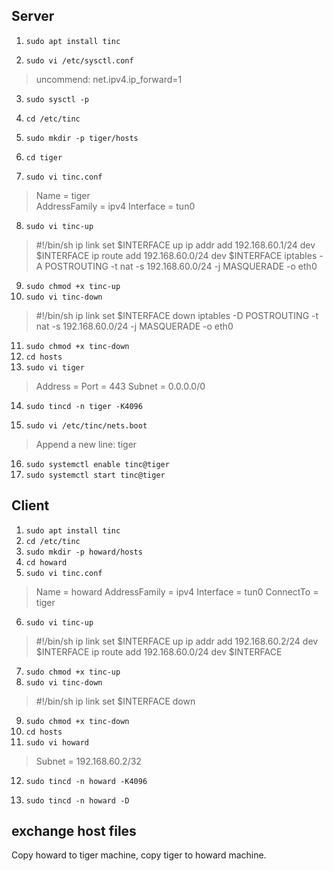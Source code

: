 ## Server

1. `sudo apt install tinc`

2. `sudo vi /etc/sysctl.conf`

> uncommend: net.ipv4.ip_forward=1

3. `sudo sysctl -p`


4. `cd /etc/tinc`
5. `sudo mkdir -p tiger/hosts`
6. `cd tiger`
7. `sudo vi tinc.conf`

> Name = tiger  
> AddressFamily = ipv4
> Interface = tun0

8. `sudo vi tinc-up`

> #!/bin/sh
> ip link set $INTERFACE up
> ip addr add 192.168.60.1/24 dev $INTERFACE
> ip route add 192.168.60.0/24 dev $INTERFACE
> iptables -A POSTROUTING -t nat -s 192.168.60.0/24 -j MASQUERADE -o eth0

9. `sudo chmod +x tinc-up`
10. `sudo vi tinc-down`

> #!/bin/sh
> ip link set $INTERFACE down
> iptables -D POSTROUTING -t nat -s 192.168.60.0/24 -j MASQUERADE -o eth0

11. `sudo chmod +x tinc-down`
12. `cd hosts`
13. `sudo vi tiger`

> Address = <server-public-ip>
> Port = 443
> Subnet = 0.0.0.0/0

14. `sudo tincd -n tiger -K4096`

15. `sudo vi /etc/tinc/nets.boot`

> Append a new line: tiger

16. `sudo systemctl enable tinc@tiger`
17. `sudo systemctl start tinc@tiger`


## Client

1. `sudo apt install tinc`
2. `cd /etc/tinc`
3. `sudo mkdir -p howard/hosts`
4. `cd howard`
5. `sudo vi tinc.conf`

> Name = howard
> AddressFamily = ipv4
> Interface = tun0
> ConnectTo = tiger

6. `sudo vi tinc-up`

> #!/bin/sh
> ip link set $INTERFACE up
> ip addr add 192.168.60.2/24 dev $INTERFACE
> ip route add 192.168.60.0/24 dev $INTERFACE

7. `sudo chmod +x tinc-up`
8. `sudo vi tinc-down`

> #!/bin/sh
> ip link set $INTERFACE down

9. `sudo chmod +x tinc-down`
10. `cd hosts`
11. `sudo vi howard`

> Subnet = 192.168.60.2/32

12. `sudo tincd -n howard -K4096`


13. `sudo tincd -n howard -D`


## exchange host files
Copy howard to tiger machine, copy tiger to howard machine.
